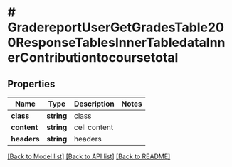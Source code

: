 # # GradereportUserGetGradesTable200ResponseTablesInnerTabledataInnerContributiontocoursetotal

## Properties

Name | Type | Description | Notes
------------ | ------------- | ------------- | -------------
**class** | **string** | class |
**content** | **string** | cell content |
**headers** | **string** | headers |

[[Back to Model list]](../../README.md#models) [[Back to API list]](../../README.md#endpoints) [[Back to README]](../../README.md)
